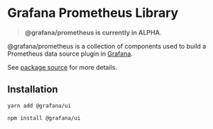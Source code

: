 # Grafana Prometheus Library

> **@grafana/prometheus is currently in ALPHA**.

@grafana/prometheus is a collection of components used to build a Prometheus data source plugin in [Grafana](https://github.com/grafana/grafana).

See [package source](https://github.com/grafana/grafana/tree/main/packages/grafana-prometheus) for more details.

## Installation

`yarn add @grafana/ui`

`npm install @grafana/ui`
